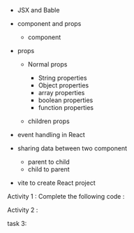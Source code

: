 - JSX and Bable
- component and props
  - component
- props
  - Normal props

    - String properties
    - Object properties
    - array properties
    - boolean properties
    - function properties

  - children props
- event handling in React
- sharing data between two component
  - parent to child
  - child to parent

- vite to create React project  





Activity 1 :
Complete the following code :

<!DOCTYPE html>
<html lang="en">
  <head>
    <meta charset="UTF-8" />
    <meta name="viewport" content="width=device-width, initial-scale=1.0" />
    <title>React Template</title>
  </head>
  <body>
    <div id="root"></div>
  </body>
  <script src="https://www.unpkg.com/react@18.2.0/umd/react.development.js"></script>
  <script src="https://www.unpkg.com/react-dom@18.2.0/umd/react-dom.development.js"></script>
  <script src="https://unpkg.com/@babel/standalone/babel.min.js"></script>
  <script type="text/babel">
    function SuperheroCard(props) {
      return <>Superhero Card</>;
    }

    // Pass the following props here and the same should be displayed in Superhero Card
    // name - String
    // imageUrl - String
    // isMarried - Boolean
    // Superpowers - Array
    // address - Object

    function App() {
      return (
        <>
          <SuperheroCard />
        </>
      );
    }

    let reactRoot = ReactDOM.createRoot(document.getElementById("root"));
    reactRoot.render(<App />);
  </script>
</html>





Activity 2 :
<script>
  const superheroes = [
          {
            name: "Batman",
            powers: ["Rich", "Fly", "Genius"],
            address: {
              street: "Gotham St",
              city: "Gotham",
              country: "USA",
            },
            age: 21,
            isBachelor: true,
            imageUrl:
              "https://rukminim2.flixcart.com/image/850/1000/poster/7/d/g/batman-portrait-bt455566-medium-original-imaekp86fhb3fhxf.jpeg",
          },
          {
            name: "Superman",
            powers: ["Laser Fry", "Fly", "Runs Fast"],
            address: {
              street: "Central St",
              city: "New York",
              country: "USA",
            },
            age: 41,
            isBachelor: false,
            imageUrl:
              "https://c8.alamy.com/comp/2R7EMM0/portrait-of-a-drawing-of-superman-superhero-warner-dc-and-comics-concept-2R7EMM0.jpg",
          },
        ];

</script>





task 3:
<!DOCTYPE html>
<html lang="en">
  <head>
    <meta charset="UTF-8" />
    <meta name="viewport" content="width=device-width, initial-scale=1.0" />
    <title>React Template</title>
  </head>
  <body>
    <div id="root"></div>
  </body>
  <script src="https://www.unpkg.com/react@18.2.0/umd/react.development.js"></script>
  <script src="https://www.unpkg.com/react-dom@18.2.0/umd/react-dom.development.js"></script>
  <script src="https://unpkg.com/@babel/standalone/babel.min.js"></script>

  <script type="text/babel">
    // Agenda : to send some info from child to parent component

    function Child(props) {
      const someInfo = "someInformation";
      return <div>Child </div>;
    }

    function App() {
      return (
        <>
          <Child />
        </>
      );
    }

    let reactRoot = ReactDOM.createRoot(document.getElementById("root"));
    reactRoot.render(<App />);
  </script>
</html>